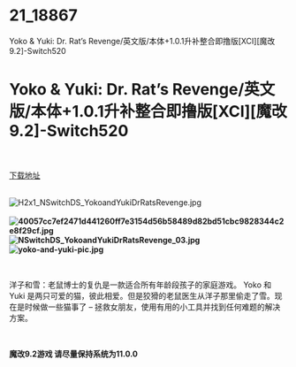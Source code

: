 # 21_18867
Yoko &amp; Yuki: Dr. Rat’s Revenge/英文版/本体+1.0.1升补整合即撸版[XCI][魔改9.2]-Switch520
# Yoko & Yuki: Dr. Rat’s Revenge/英文版/本体+1.0.1升补整合即撸版[XCI][魔改9.2]-Switch520
 <br/></br>
[下载地址](https://www.switch520.cc/article/18867 "下载地址")
<br/></br>

<p><img title="H2x1_NSwitchDS_YokoandYukiDrRatsRevenge.jpg" src="https://www.switch520.cc/muke_img/2021_06_19_4d4034f6e541f.jpg" alt="H2x1_NSwitchDS_YokoandYukiDrRatsRevenge.jpg"><br>
<strong>&nbsp;<img title="40057cc7ef2471d441260ff7e3154d56b58489d82bd51cbc9828344c2e8f29cf.jpg" src="https://www.switch520.cc/muke_img/2021_06_19_50a09b7507005.jpg" alt="40057cc7ef2471d441260ff7e3154d56b58489d82bd51cbc9828344c2e8f29cf.jpg"><br>
<img title="NSwitchDS_YokoandYukiDrRatsRevenge_03.jpg" src="https://www.switch520.cc/muke_img/2021_06_19_a4ac4a7acaaf8.jpg" alt="NSwitchDS_YokoandYukiDrRatsRevenge_03.jpg"><br>
<img title="yoko-and-yuki-pic.jpg" src="https://www.switch520.cc/muke_img/2021_06_19_94e8fc4db0df5.jpg" alt="yoko-and-yuki-pic.jpg"></strong></p>
<p>&nbsp;</p>
<p>洋子和雪：老鼠博士的复仇是一款适合所有年龄段孩子的家庭游戏。 Yoko 和 Yuki 是两只可爱的猫，彼此相爱。但是狡猾的老鼠医生从洋子那里偷走了雪。现在是时候做一些猫事了 – 拯救女朋友，使用有用的小工具并找到任何难题的解决方案。</p>
<p>&nbsp;</p>
<p><strong>魔改9.2游戏 请尽量保持系统为11.0.0</strong></p>
